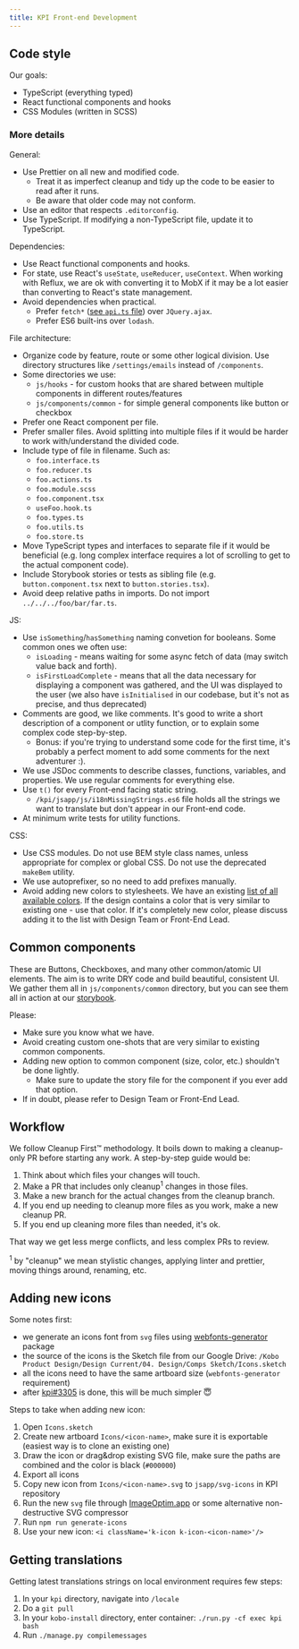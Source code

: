 ```yaml
---
title: KPI Front-end Development
---
```


## Code style

Our goals:
- TypeScript (everything typed)
- React functional components and hooks
- CSS Modules (written in SCSS)

### More details

General:
- Use Prettier on all new and modified code.
  - Treat it as imperfect cleanup and tidy up the code to be easier to read after it runs.
  - Be aware that older code may not conform.
- Use an editor that respects `.editorconfig`.
- Use TypeScript. If modifying a non-TypeScript file, update it to TypeScript.

Dependencies:
- Use React functional components and hooks.
- For state, use React's `useState`, `useReducer`, `useContext`. When working with Reflux, we are ok with converting it to MobX if it may be a lot easier than converting to React's state management.
- Avoid dependencies when practical.
  - Prefer `fetch*` ([see `api.ts` file](https://github.com/kobotoolbox/kpi/blob/main/jsapp/js/api.ts)) over `JQuery.ajax`.
  - Prefer ES6 built-ins over `lodash`.

File architecture:
- Organize code by feature, route or some other logical division. Use directory structures like `/settings/emails` instead of `/components`.
- Some directories we use:
  - `js/hooks` - for custom hooks that are shared between multiple components in different routes/features
  - `js/components/common` - for simple general components like button or checkbox
- Prefer one React component per file.
- Prefer smaller files. Avoid splitting into multiple files if it would be harder to work with/understand the divided code.
- Include type of file in filename. Such as:
  - `foo.interface.ts`
  - `foo.reducer.ts`
  - `foo.actions.ts`
  - `foo.module.scss`
  - `foo.component.tsx`
  - `useFoo.hook.ts`
  - `foo.types.ts`
  - `foo.utils.ts`
  - `foo.store.ts`
- Move TypeScript types and interfaces to separate file if it would be beneficial (e.g. long complex interface requires a lot of scrolling to get to the actual component code).
- Include Storybook stories or tests as sibling file (e.g. `button.component.tsx` next to `button.stories.tsx`).
- Avoid deep relative paths in imports. Do not import `../../../foo/bar/far.ts`.

JS:
- Use `isSomething`/`hasSomething` naming convetion for booleans. Some common ones we often use:
  - `isLoading` - means waiting for some async fetch of data (may switch value back and forth).
  - `isFirstLoadComplete` - means that all the data necessary for displaying a component was gathered, and the UI was displayed to the user (we also have `isInitialised` in our codebase, but it's not as precise, and thus deprecated)
- Comments are good, we like comments. It's good to write a short description of a component or utlity function, or to explain some complex code step-by-step.
  - Bonus: if you're trying to understand some code for the first time, it's probably a perfect moment to add some comments for the next adventurer :).
- We use JSDoc comments to describe classes, functions, variables, and properties. We use regular comments for everything else.
- Use `t()` for every Front-end facing static string.
  - `/kpi/jsapp/js/i18nMissingStrings.es6` file holds all the strings we want to translate but don't appear in our Front-end code.
- At minimum write tests for utility functions.

CSS:
- Use CSS modules. Do not use BEM style class names, unless appropriate for complex or global CSS. Do not use the deprecated `makeBem` utility.
- We use autoprefixer, so no need to add prefixes manually.
- Avoid adding new colors to stylesheets. We have an existing [list of all available colors](https://github.com/kobotoolbox/kpi/blob/main/jsapp/scss/colors.scss). If the design contains a color that is very similar to existing one - use that color. If it's completely new color, please discuss adding it to the list with Design Team or Front-End Lead.

## Common components

These are Buttons, Checkboxes, and many other common/atomic UI elements. The aim is to write DRY code and build beautiful, consistent UI. We gather them all in `js/components/common` directory, but you can see them all in action at our [storybook](https://storybook.kbtdev.org).

Please:
- Make sure you know what we have.
- Avoid creating custom one-shots that are very similar to existing common components.
- Adding new option to common component (size, color, etc.) shouldn't be done lightly.
  - Make sure to update the story file for the component if you ever add that option.
- If in doubt, please refer to Design Team or Front-End Lead.

## Workflow

We follow Cleanup First™ methodology. It boils down to making a cleanup-only PR before starting any work. A step-by-step guide would be:

1. Think about which files your changes will touch.
2. Make a PR that includes only cleanup<sup>1</sup> changes in those files.
3. Make a new branch for the actual changes from the cleanup branch.
4. If you end up needing to cleanup more files as you work, make a new cleanup PR.
5. If you end up cleaning more files than needed, it's ok.

That way we get less merge conflicts, and less complex PRs to review.

<sup>1</sup> by "cleanup" we mean stylistic changes, applying linter and prettier, moving things around, renaming, etc.

## Adding new icons

Some notes first:

- we generate an icons font from `svg` files using [webfonts-generator](https://www.npmjs.com/package/webfonts-generator) package
- the source of the icons is the Sketch file from our Google Drive: `/Kobo Product Design/Design Current/04. Design/Comps Sketch/Icons.sketch`
- all the icons need to have the same artboard size (`webfonts-generator` requirement)
- after [kpi#3305](https://github.com/kobotoolbox/kpi/issues/3305) is done, this will be much simpler 😇

Steps to take when adding new icon:

1. Open `Icons.sketch`
2. Create new artboard `Icons/<icon-name>`, make sure it is exportable (easiest way is to clone an existing one)
3. Draw the icon or drag&drop existing SVG file, make sure the paths are combined and the color is black (`#000000`)
4. Export all icons
5. Copy new icon from `Icons/<icon-name>.svg` to `jsapp/svg-icons` in KPI repository
6. Run the new `svg` file through [ImageOptim.app](https://imageoptim.com) or some alternative non-destructive SVG compressor
7. Run `npm run generate-icons`
8. Use your new icon: `<i className='k-icon k-icon-<icon-name>'/>`

## Getting translations

Getting latest translations strings on local environment requires few steps:

1. In your `kpi` directory, navigate into `/locale`
2. Do a `git pull`
3. In your `kobo-install` directory, enter container: `./run.py -cf exec kpi bash`
4. Run `./manage.py compilemessages`
